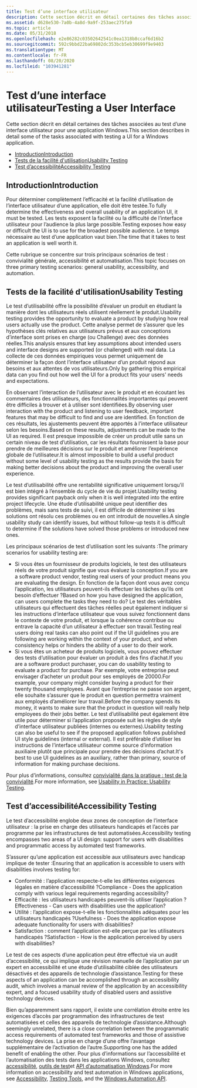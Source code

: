```yaml
---
title: Test d’une interface utilisateur
description: Cette section décrit en détail certaines des tâches associées au test d’une interface utilisateur pour une application Windows.
ms.assetid: d628e530-7a0b-4a8d-9a9f-253aec275fa9
ms.topic: article
ms.date: 05/31/2018
ms.openlocfilehash: e2e86282c03502642541c0ea1318b8ccaf6d16b2
ms.sourcegitcommit: 592c9bbd22ba69802dc353bcb5eb30699f9e9403
ms.translationtype: MT
ms.contentlocale: fr-FR
ms.lasthandoff: 08/20/2020
ms.locfileid: "103941281"
---
```

# <a name="testing-a-user-interface"></a><span data-ttu-id="63297-103">Test d’une interface utilisateur</span><span class="sxs-lookup"><span data-stu-id="63297-103">Testing a User Interface</span></span>

<span data-ttu-id="63297-104">Cette section décrit en détail certaines des tâches associées au test d’une interface utilisateur pour une application Windows.</span><span class="sxs-lookup"><span data-stu-id="63297-104">This section describes in detail some of the tasks associated with testing a UI for a Windows application.</span></span>

-   [<span data-ttu-id="63297-105">Introduction</span><span class="sxs-lookup"><span data-stu-id="63297-105">Introduction</span></span>](#introduction)
-   [<span data-ttu-id="63297-106">Tests de la facilité d'utilisation</span><span class="sxs-lookup"><span data-stu-id="63297-106">Usability Testing</span></span>](#usability-testing)
-   [<span data-ttu-id="63297-107">Test d’accessibilité</span><span class="sxs-lookup"><span data-stu-id="63297-107">Accessibility Testing</span></span>](#accessibility-testing)

## <a name="introduction"></a><span data-ttu-id="63297-108">Introduction</span><span class="sxs-lookup"><span data-stu-id="63297-108">Introduction</span></span>

<span data-ttu-id="63297-109">Pour déterminer complètement l’efficacité et la facilité d’utilisation de l’interface utilisateur d’une application, elle doit être testée.</span><span class="sxs-lookup"><span data-stu-id="63297-109">To fully determine the effectiveness and overall usability of an application UI, it must be tested.</span></span> <span data-ttu-id="63297-110">Les tests exposent la facilité ou la difficulté de l’interface utilisateur pour l’audience la plus large possible.</span><span class="sxs-lookup"><span data-stu-id="63297-110">Testing exposes how easy or difficult the UI is to use for the broadest possible audience.</span></span> <span data-ttu-id="63297-111">Le temps nécessaire au test d’une application vaut bien.</span><span class="sxs-lookup"><span data-stu-id="63297-111">The time that it takes to test an application is well worth it.</span></span>

<span data-ttu-id="63297-112">Cette rubrique se concentre sur trois principaux scénarios de test : convivialité générale, accessibilité et automatisation.</span><span class="sxs-lookup"><span data-stu-id="63297-112">This topic focuses on three primary testing scenarios: general usability, accessibility, and automation.</span></span>

## <a name="usability-testing"></a><span data-ttu-id="63297-113">Tests de la facilité d'utilisation</span><span class="sxs-lookup"><span data-stu-id="63297-113">Usability Testing</span></span>

<span data-ttu-id="63297-114">Le test d’utilisabilité offre la possibilité d’évaluer un produit en étudiant la manière dont les utilisateurs réels utilisent réellement le produit.</span><span class="sxs-lookup"><span data-stu-id="63297-114">Usability testing provides the opportunity to evaluate a product by studying how real users actually use the product.</span></span> <span data-ttu-id="63297-115">Cette analyse permet de s’assurer que les hypothèses clés relatives aux utilisateurs prévus et aux conceptions d’interface sont prises en charge (ou Challenge) avec des données réelles.</span><span class="sxs-lookup"><span data-stu-id="63297-115">This analysis ensures that key assumptions about intended users and interface designs are supported (or challenged) with real data.</span></span> <span data-ttu-id="63297-116">La collecte de ces données empiriques vous permet uniquement de déterminer la façon dont l’interface utilisateur d’un produit répond aux besoins et aux attentes de vos utilisateurs.</span><span class="sxs-lookup"><span data-stu-id="63297-116">Only by gathering this empirical data can you find out how well the UI for a product fits your users' needs and expectations.</span></span>

<span data-ttu-id="63297-117">En observant l’interaction de l’utilisateur avec le produit et en écoutant les commentaires des utilisateurs, des fonctionnalités importantes qui peuvent être difficiles à trouver et à utiliser sont identifiées.</span><span class="sxs-lookup"><span data-stu-id="63297-117">By observing user interaction with the product and listening to user feedback, important features that may be difficult to find and use are identified.</span></span> <span data-ttu-id="63297-118">En fonction de ces résultats, les ajustements peuvent être apportés à l’interface utilisateur selon les besoins.</span><span class="sxs-lookup"><span data-stu-id="63297-118">Based on these results, adjustments can be made to the UI as required.</span></span> <span data-ttu-id="63297-119">Il est presque impossible de créer un produit utile sans un certain niveau de test d’utilisation, car les résultats fournissent la base pour prendre de meilleures décisions sur le produit et améliorer l’expérience globale de l’utilisateur.</span><span class="sxs-lookup"><span data-stu-id="63297-119">It is almost impossible to build a useful product without some level of usability testing as the results provide the basis for making better decisions about the product and improving the overall user experience.</span></span>

<span data-ttu-id="63297-120">Le test d’utilisabilité offre une rentabilité significative uniquement lorsqu’il est bien intégré à l’ensemble du cycle de vie du projet.</span><span class="sxs-lookup"><span data-stu-id="63297-120">Usability testing provides significant payback only when it is well integrated into the entire project lifecycle.</span></span> <span data-ttu-id="63297-121">Une étude d’utilisabilité unique peut identifier des problèmes, mais sans tests de suivi, il est difficile de déterminer si les solutions ont résolu ces problèmes ou en ont introduit de nouvelles.</span><span class="sxs-lookup"><span data-stu-id="63297-121">A single usability study can identify issues, but without follow-up tests it is difficult to determine if the solutions have solved those problems or introduced new ones.</span></span>

<span data-ttu-id="63297-122">Les principaux scénarios de test d’utilisation sont les suivants :</span><span class="sxs-lookup"><span data-stu-id="63297-122">The primary scenarios for usability testing are:</span></span>

-   <span data-ttu-id="63297-123">Si vous êtes un fournisseur de produits logiciels, le test des utilisateurs réels de votre produit signifie que vous évaluez la conception.</span><span class="sxs-lookup"><span data-stu-id="63297-123">If you are a software product vendor, testing real users of your product means you are evaluating the design.</span></span> <span data-ttu-id="63297-124">En fonction de la façon dont vous avez conçu l’application, les utilisateurs peuvent-ils effectuer les tâches qu’ils ont besoin d’effectuer ?</span><span class="sxs-lookup"><span data-stu-id="63297-124">Based on how you have designed the application, can users complete the tasks they need to do?</span></span> <span data-ttu-id="63297-125">Le test des véritables utilisateurs qui effectuent des tâches réelles peut également indiquer si les instructions d’interface utilisateur que vous suivez fonctionnent dans le contexte de votre produit, et lorsque la cohérence contribue ou entrave la capacité d’un utilisateur à effectuer son travail.</span><span class="sxs-lookup"><span data-stu-id="63297-125">Testing real users doing real tasks can also point out if the UI guidelines you are following are working within the context of your product, and when consistency helps or hinders the ability of a user to do their work.</span></span>
-   <span data-ttu-id="63297-126">Si vous êtes un acheteur de produits logiciels, vous pouvez effectuer des tests d’utilisation pour évaluer un produit à des fins d’achat.</span><span class="sxs-lookup"><span data-stu-id="63297-126">If you are a software product purchaser, you can do usability testing to evaluate a product for purchase.</span></span> <span data-ttu-id="63297-127">Par exemple, votre entreprise peut envisager d’acheter un produit pour ses employés de 20000.</span><span class="sxs-lookup"><span data-stu-id="63297-127">For example, your company might consider buying a product for their twenty thousand employees.</span></span> <span data-ttu-id="63297-128">Avant que l’entreprise ne passe son argent, elle souhaite s’assurer que le produit en question permettra vraiment aux employés d’améliorer leur travail.</span><span class="sxs-lookup"><span data-stu-id="63297-128">Before the company spends its money, it wants to make sure that the product in question will really help employees do their jobs better.</span></span> <span data-ttu-id="63297-129">Le test d’utilisabilité peut également être utile pour déterminer si l’application proposée suit les règles de style d’interface utilisateur publiées (internes ou externes).</span><span class="sxs-lookup"><span data-stu-id="63297-129">Usability testing can also be useful to see if the proposed application follows published UI style guidelines (internal or external).</span></span> <span data-ttu-id="63297-130">Il est préférable d’utiliser les instructions de l’interface utilisateur comme source d’information auxiliaire plutôt que principale pour prendre des décisions d’achat.</span><span class="sxs-lookup"><span data-stu-id="63297-130">It's best to use UI guidelines as an auxiliary, rather than primary, source of information for making purchase decisions.</span></span>

<span data-ttu-id="63297-131">Pour plus d’informations, consultez [convivialité dans la pratique : test de la convivialité](/archive/msdn-magazine/2009/brownfield/usability-in-practice-usability-testing).</span><span class="sxs-lookup"><span data-stu-id="63297-131">For more information, see [Usability in Practice: Usability Testing](/archive/msdn-magazine/2009/brownfield/usability-in-practice-usability-testing).</span></span>

## <a name="accessibility-testing"></a><span data-ttu-id="63297-132">Test d’accessibilité</span><span class="sxs-lookup"><span data-stu-id="63297-132">Accessibility Testing</span></span>

<span data-ttu-id="63297-133">Le test d’accessibilité englobe deux zones de conception de l’interface utilisateur : la prise en charge des utilisateurs handicapés et l’accès par programme par les infrastructures de test automatisées.</span><span class="sxs-lookup"><span data-stu-id="63297-133">Accessibility testing encompasses two areas of a UI design: support for users with disabilities and programmatic access by automated test frameworks.</span></span>

<span data-ttu-id="63297-134">S’assurer qu’une application est accessible aux utilisateurs avec handicap implique de tester :</span><span class="sxs-lookup"><span data-stu-id="63297-134">Ensuring that an application is accessible to users with disabilities involves testing for:</span></span>

-   <span data-ttu-id="63297-135">Conformité : l’application respecte-t-elle les différentes exigences légales en matière d’accessibilité ?</span><span class="sxs-lookup"><span data-stu-id="63297-135">Compliance - Does the application comply with various legal requirements regarding accessibility?</span></span>
-   <span data-ttu-id="63297-136">Efficacité : les utilisateurs handicapés peuvent-ils utiliser l’application ?</span><span class="sxs-lookup"><span data-stu-id="63297-136">Effectiveness - Can users with disabilities use the application?</span></span>
-   <span data-ttu-id="63297-137">Utilité : l’application expose-t-elle les fonctionnalités adéquates pour les utilisateurs handicapés ?</span><span class="sxs-lookup"><span data-stu-id="63297-137">Usefulness - Does the application expose adequate functionality for users with disabilities?</span></span>
-   <span data-ttu-id="63297-138">Satisfaction : comment l’application est-elle perçue par les utilisateurs handicapés ?</span><span class="sxs-lookup"><span data-stu-id="63297-138">Satisfaction - How is the application perceived by users with disabilities?</span></span>

<span data-ttu-id="63297-139">Le test de ces aspects d’une application peut être effectué via un audit d’accessibilité, ce qui implique une révision manuelle de l’application par un expert en accessibilité et une étude d’utilisabilité ciblée des utilisateurs désactivés et des appareils de technologie d’assistance.</span><span class="sxs-lookup"><span data-stu-id="63297-139">Testing for these aspects of an application can be accomplished through an accessibility audit, which involves a manual review of the application by an accessibility expert, and a focused usability study of disabled users and assistive technology devices.</span></span>

<span data-ttu-id="63297-140">Bien qu’apparemment sans rapport, il existe une corrélation étroite entre les exigences d’accès par programmation des infrastructures de test automatisées et celles des appareils de technologie d’assistance.</span><span class="sxs-lookup"><span data-stu-id="63297-140">Although seemingly unrelated, there is a close correlation between the programmatic access requirements of automated test frameworks and those of assistive technology devices.</span></span> <span data-ttu-id="63297-141">La prise en charge d’une offre l’avantage supplémentaire de l’activation de l’autre.</span><span class="sxs-lookup"><span data-stu-id="63297-141">Supporting one has the added benefit of enabling the other.</span></span> <span data-ttu-id="63297-142">Pour plus d’informations sur l’accessibilité et l’automatisation des tests dans les applications Windows, consultez [accessibilité](/windows/desktop/accessibility), [outils de test](/windows/desktop/WinAuto/testing-tools)et [API d’automatisation Windows](/windows/desktop/WinAuto/windows-automation-api-portal).</span><span class="sxs-lookup"><span data-stu-id="63297-142">For more information on accessibility and test automation in Windows applications, see [Accessibility](/windows/desktop/accessibility), [Testing Tools](/windows/desktop/WinAuto/testing-tools), and the [Windows Automation API](/windows/desktop/WinAuto/windows-automation-api-portal).</span></span>

 

 
